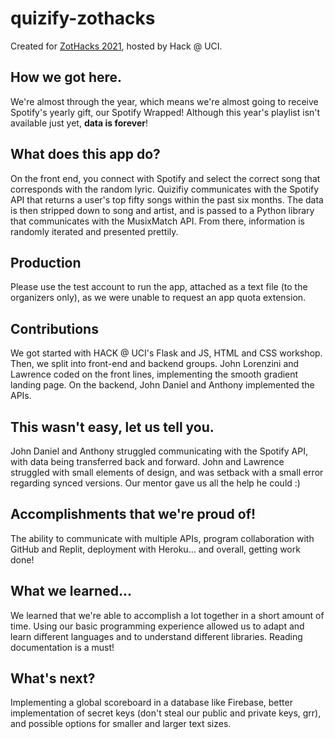 # quizify-zothacks

Created for [ZotHacks 2021](https://devpost.com/software/quizify-6detoa), hosted by Hack @ UCI.

## How we got here.
We're almost through the year, which means we're almost going to receive Spotify's yearly gift, our Spotify Wrapped! Although this year's playlist isn't available just yet, **data is forever**! 

## What does this app do?
On the front end, you connect with Spotify and select the correct song that corresponds with the random lyric. Quizifiy communicates with the Spotify API that returns a user's top fifty songs within the past six months. The data is then stripped down to song and artist, and is passed to a Python library that communicates with the MusixMatch API. From there, information is randomly iterated and presented prettily. 

## Production
Please use the test account to run the app, attached as a text file (to the organizers only), as we were unable to request an app quota extension.

## Contributions
We got started with HACK @ UCI's Flask and JS, HTML and CSS workshop. Then, we split into front-end and backend groups. John Lorenzini and Lawrence coded on the front lines, implementing the smooth gradient landing page. On the backend, John Daniel and Anthony implemented the APIs.

## This wasn't easy, let us tell you.
John Daniel and Anthony struggled communicating with the Spotify API, with data being transferred back and forward. John and Lawrence struggled with small elements of design, and was setback with a small error regarding synced versions. Our mentor gave us all the help he could :)

## Accomplishments that we're proud of!
The ability to communicate with multiple APIs, program collaboration with GitHub and Replit, deployment with Heroku... and overall, getting work done!

## What we learned...
We learned that we're able to accomplish a lot together in a short amount of time. Using our basic programming experience allowed us to adapt and learn different languages and to understand different libraries. Reading documentation is a must!

## What's next?
Implementing a global scoreboard in a database like Firebase, better implementation of secret keys (don't steal our public and private keys, grr), and possible options for smaller and larger text sizes.
